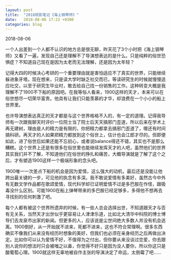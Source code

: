 ```yaml
---
layout: post
title:  "2018观影笔记《海上钢琴师》"
date:   2018-08-06 17:22 +0300
categories: blog
---
```


2018-08-06

一个人出差到一个人都不认识的地方总是很无聊，昨天花了3个小时把《海上钢琴师》又看了一遍，发现自己还是理解不了导演想表达的是什么。只是纯粹的俗世恐惧症？不知道自己现在是因为太老而无法理解，还是因为太年轻？

记得大四的时候决心考研的一个重要理由就是害怕适应不了真实的世界，只能继续躲进象牙塔。现在想来，只是读大学时缺乏社交而已，等读研究生的时候就慢慢适应社交，以至于研究生毕业时，敢去给自己找一份销售的工作。这种转变大概是我理解不了1900不下船的原因吧。在我等俗人看来，1900这样的天才，本来可以在俗世想尽一切荣华富贵。他具有让我们只能羡慕的才华，却浪费在一个小小的船上世界里。

也许导演想表达真正的天才都是与这个世界格格不入的，有一定的道理。记得我导师有一次跟我聊天时评价一位院士当了院士后天天搞邪门歪道，所以后来在学术上再无建树，理由是人的精力是有限的，你把精力都拿去搞邪门歪道了，哪还有时间搞科研。再天才的人如果把精力都放到这个俗世上，估计也会江郎才尽的。但即便如此，进了俗世后如果还能不忘初心，或者说balance得还不错，其实也不是那么糟糕。这个世界上还是有很多在俗世里也能继续发挥天才的人吧，虽然他们的世界其实我们并不了解，不知道他们在俗世的挣扎和痛苦，大概导演就是了解了这个之后，才有塑造1900这样一个极端形象的念头吧。

1900唯一一次差点下船的机会是因为爱情，这么强大的动机，最后还是没能让他跨出最关键的一步，可见他的执念有多深。我不敢说爱情有多美好，虽然古今中外有无数文学作品都在歌颂爱情，现代科学却已证明爱情不过是多巴胺在作怪，跟吸毒没什么区别。可能1900在船上弹琴带来的多巴胺已经足够多，多得他不想再去寻找别的任何刺激了吧。

每个人都有被这个世界所遗弃的时候，有一些人总会选择出世，不知道跟天才与否有无关系，当然天才出世似乎更容易让人津津乐道，比如北大清华中科院的博士博导们去龙泉市出家的新闻。但更多的人，应该说是尘世间绝大多数人并没有机会逃离。1900倒好，从一开始就不进来，死都不进来，这也不符合常理啊。很多东西确实不像我们从来没有经历时想象的美好，但我们也必须在亲身经历之后再做出决定。比如你可以认为爱情不好，不值得为之付出，但你要从来没谈过恋爱，你去跟别人说你的想法时只会被嗤之以鼻，你觉得不好只是因为没人要你，所以你这只是酸葡萄心理。1900就这样无辜地被自作主张的导演决定了命运，太倒霉了吧……




<!--end-->
